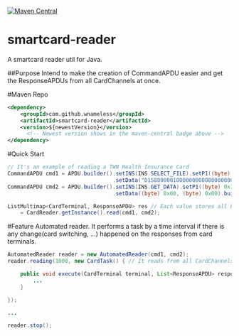 [![Maven Central](https://maven-badges.herokuapp.com/maven-central/com.github.wnameless/smartcard-reader/badge.svg)](https://maven-badges.herokuapp.com/maven-central/com.github.wnameless/smartcard-reader)

smartcard-reader
=============
A smartcard reader util for Java.

##Purpose
Intend to make the creation of CommandAPDU easier and get the ResponseAPDUs from all CardChannels at once.

#Maven Repo
```xml
<dependency>
    <groupId>com.github.wnameless</groupId>
    <artifactId>smartcard-reader</artifactId>
    <version>${newestVersion}</version>
	  <!-- Newest version shows in the maven-central badge above -->
</dependency>
```

#Quick Start
```java
// It's an example of reading a TWN Health Insurance Card
CommandAPDU cmd1 = APDU.builder().setINS(INS.SELECT_FILE).setP1((byte) 0x04)
                                 .setData("D1580000010000000000000000001100").build(); // Lc field is set automatically by given data length
CommandAPDU cmd2 = APDU.builder().setINS(INS.GET_DATA).setP1((byte) 0x11)
                                 .setData((byte) 0x00, (byte) 0x00).build();          // It's fine to use a byte array to set the data

ListMultimap<CardTerminal, ResponseAPDU> res // Each value stores all ResponseAPDUs of a CardTerminal
    = CardReader.getInstance().read(cmd1, cmd2);
```

#Feature
Automated reader. It performs a task by a time interval if there is any change(card switching, ...) happened on the responses from card terminals.
```java
AutomatedReader reader = new AutomatedReader(cmd1, cmd2);
reader.reading(1000, new CardTask() { // It reads from all CardChannels every second(1000ms)

    public void execute(CardTerminal terminal, List<ResponseAPDU> responses) {
        ...
    }

});

...

reader.stop();
```
